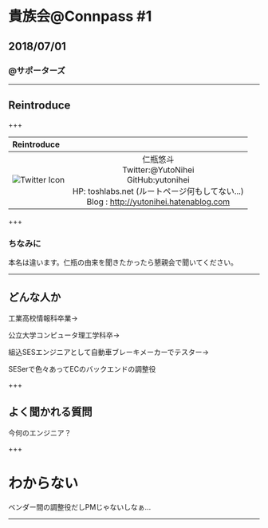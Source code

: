 # 貴族会@Connpass #1
## 2018/07/01
### @サポーターズ

---

## Reintroduce

+++

| Reintroduce ||
|:--|:---:|
| ![Twitter Icon]( https://github.com/yutonihei/Slide/20180701_kizokukai/attached/XUZfXn27_400x400.jpg )|仁瓶悠斗 <br> Twitter:@YutoNihei <br> GitHub:yutonihei <br> HP: toshlabs.net (ルートページ何もしてない...) <br> Blog : http://yutonihei.hatenablog.com |
+++

### ちなみに
本名は違います。仁瓶の由来を聞きたかったら懇親会で聞いてください。	

---

## どんな人か

工業高校情報科卒業→

公立大学コンピュータ理工学科卒→

組込SESエンジニアとして自動車ブレーキメーカーでテスター→

SESerで色々あってECのバックエンドの調整役

+++

## よく聞かれる質問

今何のエンジニア？

+++

# わからない

ベンダー間の調整役だしPMじゃないしなぁ...

---